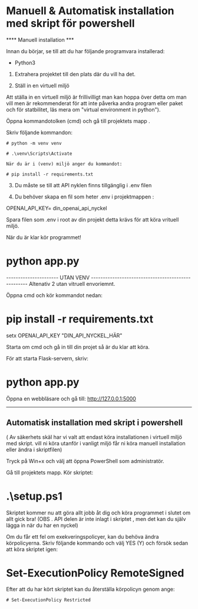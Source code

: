 # Manuell & Automatisk installation med skript för powershell

**** Manuell installation ***

Innan du börjar, se till att du har följande programvara installerad:

-  Python3 

1. Extrahera projektet till den plats där du vill ha det.

2. Ställ in en virtuell miljö

Att ställa in en virtuell miljö är frillivilligt man kan hoppa över detta om man vill men är rekommenderat
för att inte påverka andra program eller paket och för statbilitet, läs mera om "virtual environment in python").

Öppna kommandotolken (cmd) och gå till projektets mapp .


Skriv följande kommandon:
    
    # python -m venv venv

    # .\venv\Scripts\Activate
	
	När du är i (venv) miljö anger du kommandot: 
	
	# pip install -r requirements.txt

3. Du måste se till att API nyklen finns tillgänglig  i .env filen 

  1. Du behöver skapa en fil som heter .env i projektmappen :
  
  OPENAI_API_KEY= din_openai_api_nyckel

Spara filen som .env i root av din projekt detta krävs för att köra vrituell miljö.

När du är klar kör programmet!

 #  python app.py

---------------------- UTAN VENV ---------------------------------------------------
Altenativ 2 utan vitruell envoriemnt. 
 
Öppna cmd och kör kommandot nedan:

# pip install -r requirements.txt
 
setx OPENAI_API_KEY "DIN_API_NYCKEL_HÄR"

Starta om cmd och gå in till din projet så är du klar att köra.

För att starta Flask-servern, skriv:

   # python app.py

Öppna en webbläsare och gå till: http://127.0.0.1:5000

------------------------------------------------------------------------------------------

## Automatisk installation med skript i powershell

( Av säkerhets skäl har vi valt att endast köra installationen i virtuell miljö med skript. 
vill ni köra utanför i vanligt miljö får ni köra manuell installation eller ändra i skriptfilen)

Tryck på Win+x och välj att öppna PowerShell som administratör.

Gå till projektets mapp.
Kör skriptet:
   # .\setup.ps1

Skriptet kommer nu att göra allt jobb åt dig och köra programmet i slutet om allt gick bra!
(OBS . API delen är inte inlagt i skriptet , men det kan du själv lägga in när du har en nyckel)

Om du får ett fel om exekveringspolicyer, kan du behöva ändra körpolicyerna.
Skriv följande kommando och välj YES (Y) och försök sedan att köra skriptet igen:

#    Set-ExecutionPolicy RemoteSigned

Efter att du har kört skriptet kan du återställa körpolicyn genom ange:

    # Set-ExecutionPolicy Restricted
